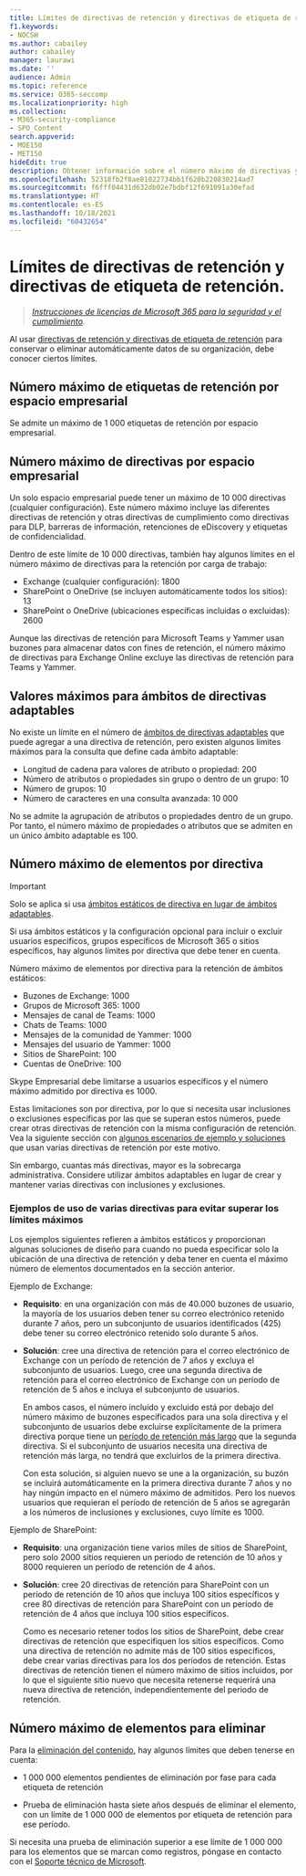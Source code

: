```yaml
---
title: Límites de directivas de retención y directivas de etiqueta de retención.
f1.keywords:
- NOCSH
ms.author: cabailey
author: cabailey
manager: laurawi
ms.date: ''
audience: Admin
ms.topic: reference
ms.service: O365-seccomp
ms.localizationpriority: high
ms.collection:
- M365-security-compliance
- SPO_Content
search.appverid:
- MOE150
- MET150
hideEdit: true
description: Obtener información sobre el número máximo de directivas y elementos por directiva para directivas de retención y directivas de etiquetas de retención
ms.openlocfilehash: 52318fb2f8ae81022734bb1f620b220830214ad7
ms.sourcegitcommit: f6fff04431d632db02e7bdbf12f691091a30efad
ms.translationtype: HT
ms.contentlocale: es-ES
ms.lasthandoff: 10/18/2021
ms.locfileid: "60432654"
---
```

# <a name="limits-for-retention-policies-and-retention-label-policies"></a>Límites de directivas de retención y directivas de etiqueta de retención.

>*[Instrucciones de licencias de Microsoft 365 para la seguridad y el cumplimiento](/office365/servicedescriptions/microsoft-365-service-descriptions/microsoft-365-tenantlevel-services-licensing-guidance/microsoft-365-security-compliance-licensing-guidance).*

Al usar [directivas de retención y directivas de etiqueta de retención](retention.md#retention-policies-and-retention-labels) para conservar o eliminar automáticamente datos de su organización, debe conocer ciertos límites.

## <a name="maximum-number-of-retention-labels-per-tenant"></a>Número máximo de etiquetas de retención por espacio empresarial

Se admite un máximo de 1 000 etiquetas de retención por espacio empresarial.

## <a name="maximum-number-of-policies-per-tenant"></a>Número máximo de directivas por espacio empresarial

Un solo espacio empresarial puede tener un máximo de 10 000 directivas (cualquier configuración). Este número máximo incluye las diferentes directivas de retención y otras directivas de cumplimiento como directivas para DLP, barreras de información, retenciones de eDiscovery y etiquetas de confidencialidad.

Dentro de este límite de 10 000 directivas, también hay algunos límites en el número máximo de directivas para la retención por carga de trabajo:

- Exchange (cualquier configuración): 1800
- SharePoint o OneDrive (se incluyen automáticamente todos los sitios): 13
- SharePoint o OneDrive (ubicaciones específicas incluidas o excluidas): 2600

Aunque las directivas de retención para Microsoft Teams y Yammer usan buzones para almacenar datos con fines de retención, el número máximo de directivas para Exchange Online excluye las directivas de retención para Teams y Yammer.

## <a name="maximums-for-adaptive-policy-scopes"></a>Valores máximos para ámbitos de directivas adaptables

No existe un límite en el número de [ámbitos de directivas adaptables](retention.md#adaptive-or-static-policy-scopes-for-retention) que puede agregar a una directiva de retención, pero existen algunos límites máximos para la consulta que define cada ámbito adaptable:

- Longitud de cadena para valores de atributo o propiedad: 200
- Número de atributos o propiedades sin grupo o dentro de un grupo: 10
- Número de grupos: 10
- Número de caracteres en una consulta avanzada: 10 000

No se admite la agrupación de atributos o propiedades dentro de un grupo. Por tanto, el número máximo de propiedades o atributos que se admiten en un único ámbito adaptable es 100.

## <a name="maximum-number-of-items-per-policy"></a>Número máximo de elementos por directiva

> [!IMPORTANT]
> Solo se aplica si usa [ámbitos estáticos de directiva en lugar de ámbitos adaptables](retention.md#adaptive-or-static-policy-scopes-for-retention).

Si usa ámbitos estáticos y la configuración opcional para incluir o excluir usuarios específicos, grupos específicos de Microsoft 365 o sitios específicos, hay algunos límites por directiva que debe tener en cuenta. 

Número máximo de elementos por directiva para la retención de ámbitos estáticos:

- Buzones de Exchange: 1000
- Grupos de Microsoft 365: 1000
- Mensajes de canal de Teams: 1000
- Chats de Teams: 1000
- Mensajes de la comunidad de Yammer: 1000
- Mensajes del usuario de Yammer: 1000
- Sitios de SharePoint: 100
- Cuentas de OneDrive: 100

Skype Empresarial debe limitarse a usuarios específicos y el número máximo admitido por directiva es 1000.

Estas limitaciones son por directiva, por lo que si necesita usar inclusiones o exclusiones específicas por las que se superan estos números, puede crear otras directivas de retención con la misma configuración de retención. Vea la siguiente sección con [algunos escenarios de ejemplo y soluciones](#examples-of-using-multiple-policies-to-avoid-exceeding-maximum-numbers) que usan varias directivas de retención por este motivo.

Sin embargo, cuantas más directivas, mayor es la sobrecarga administrativa. Considere utilizar ámbitos adaptables en lugar de crear y mantener varias directivas con inclusiones y exclusiones.

### <a name="examples-of-using-multiple-policies-to-avoid-exceeding-maximum-numbers"></a>Ejemplos de uso de varias directivas para evitar superar los límites máximos

Los ejemplos siguientes refieren a ámbitos estáticos y proporcionan algunas soluciones de diseño para cuando no pueda especificar solo la ubicación de una directiva de retención y deba tener en cuenta el máximo número de elementos documentados en la sección anterior.

Ejemplo de Exchange:

- **Requisito**: en una organización con más de 40.000 buzones de usuario, la mayoría de los usuarios deben tener su correo electrónico retenido durante 7 años, pero un subconjunto de usuarios identificados (425) debe tener su correo electrónico retenido solo durante 5 años.

- **Solución**: cree una directiva de retención para el correo electrónico de Exchange con un período de retención de 7 años y excluya el subconjunto de usuarios. Luego, cree una segunda directiva de retención para el correo electrónico de Exchange con un período de retención de 5 años e incluya el subconjunto de usuarios. 
    
    En ambos casos, el número incluido y excluido está por debajo del número máximo de buzones especificados para una sola directiva y el subconjunto de usuarios debe excluirse explícitamente de la primera directiva porque tiene un [ período de retención más largo](retention.md#the-principles-of-retention-or-what-takes-precedence) que la segunda directiva. Si el subconjunto de usuarios necesita una directiva de retención más larga, no tendrá que excluirlos de la primera directiva.
     
    Con esta solución, si alguien nuevo se une a la organización, su buzón se incluirá automáticamente en la primera directiva durante 7 años y no hay ningún impacto en el número máximo de admitidos. Pero los nuevos usuarios que requieran el período de retención de 5 años se agregarán a los números de inclusiones y exclusiones, cuyo límite es 1000.

Ejemplo de SharePoint:

- **Requisito**: una organización tiene varios miles de sitios de SharePoint, pero solo 2000 sitios requieren un período de retención de 10 años y 8000 requieren un período de retención de 4 años.

- **Solución**: cree 20 directivas de retención para SharePoint con un período de retención de 10 años que incluya 100 sitios específicos y cree 80 directivas de retención para SharePoint con un período de retención de 4 años que incluya 100 sitios específicos.
    
    Como es necesario retener todos los sitios de SharePoint, debe crear directivas de retención que especifiquen los sitios específicos. Como una directiva de retención no admite más de 100 sitios específicos, debe crear varias directivas para los dos períodos de retención. Estas directivas de retención tienen el número máximo de sitios incluidos, por lo que el siguiente sitio nuevo que necesita retenerse requerirá una nueva directiva de retención, independientemente del periodo de retención.

## <a name="maximum-number-of-items-for-disposition"></a>Número máximo de elementos para eliminar

Para la [eliminación del contenido](disposition.md), hay algunos límites que deben tenerse en cuenta:

- 1 000 000 elementos pendientes de eliminación por fase para cada etiqueta de retención

- Prueba de eliminación hasta siete años después de eliminar el elemento, con un límite de 1 000 000 de elementos por etiqueta de retención para ese período. 
    
Si necesita una prueba de eliminación superior a ese límite de 1 000 000 para los elementos que se marcan como registros, póngase en contacto con el [Soporte técnico de Microsoft](../business-video/get-help-support.md).

